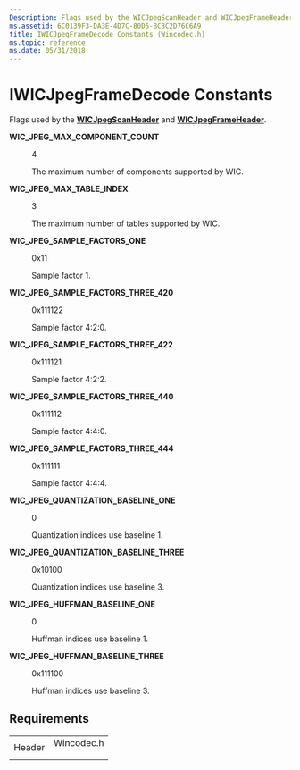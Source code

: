 ```yaml
---
Description: Flags used by the WICJpegScanHeader and WICJpegFrameHeader.
ms.assetid: 6C0139F3-DA3E-4D7C-80D5-BC8C2D76C6A9
title: IWICJpegFrameDecode Constants (Wincodec.h)
ms.topic: reference
ms.date: 05/31/2018
---
```


# IWICJpegFrameDecode Constants

Flags used by the [**WICJpegScanHeader**](/windows/desktop/api/wincodec/ns-wincodec-wicjpegscanheader) and [**WICJpegFrameHeader**](/windows/desktop/api/wincodec/ns-wincodec-wicjpegframeheader).

<dl> <dt>

<span id="WIC_JPEG_MAX_COMPONENT_COUNT"></span><span id="wic_jpeg_max_component_count"></span>**WIC\_JPEG\_MAX\_COMPONENT\_COUNT**
</dt> <dd> <dl> <dt>

4
</dt> <dt>



The maximum number of components supported by WIC.


</dt> </dl> </dd> <dt>

<span id="WIC_JPEG_MAX_TABLE_INDEX"></span><span id="wic_jpeg_max_table_index"></span>**WIC\_JPEG\_MAX\_TABLE\_INDEX**
</dt> <dd> <dl> <dt>

3
</dt> <dt>



The maximum number of tables supported by WIC.


</dt> </dl> </dd> <dt>

<span id="WIC_JPEG_SAMPLE_FACTORS_ONE"></span><span id="wic_jpeg_sample_factors_one"></span>**WIC\_JPEG\_SAMPLE\_FACTORS\_ONE**
</dt> <dd> <dl> <dt>

0x11
</dt> <dt>



Sample factor 1.


</dt> </dl> </dd> <dt>

<span id="WIC_JPEG_SAMPLE_FACTORS_THREE_420"></span><span id="wic_jpeg_sample_factors_three_420"></span>**WIC\_JPEG\_SAMPLE\_FACTORS\_THREE\_420**
</dt> <dd> <dl> <dt>

0x111122
</dt> <dt>



Sample factor 4:2:0.


</dt> </dl> </dd> <dt>

<span id="WIC_JPEG_SAMPLE_FACTORS_THREE_422"></span><span id="wic_jpeg_sample_factors_three_422"></span>**WIC\_JPEG\_SAMPLE\_FACTORS\_THREE\_422**
</dt> <dd> <dl> <dt>

0x111121
</dt> <dt>



Sample factor 4:2:2.


</dt> </dl> </dd> <dt>

<span id="WIC_JPEG_SAMPLE_FACTORS_THREE_440"></span><span id="wic_jpeg_sample_factors_three_440"></span>**WIC\_JPEG\_SAMPLE\_FACTORS\_THREE\_440**
</dt> <dd> <dl> <dt>

0x111112
</dt> <dt>



Sample factor 4:4:0.


</dt> </dl> </dd> <dt>

<span id="WIC_JPEG_SAMPLE_FACTORS_THREE_444"></span><span id="wic_jpeg_sample_factors_three_444"></span>**WIC\_JPEG\_SAMPLE\_FACTORS\_THREE\_444**
</dt> <dd> <dl> <dt>

0x111111
</dt> <dt>



Sample factor 4:4:4.


</dt> </dl> </dd> <dt>

<span id="WIC_JPEG_QUANTIZATION_BASELINE_ONE"></span><span id="wic_jpeg_quantization_baseline_one"></span>**WIC\_JPEG\_QUANTIZATION\_BASELINE\_ONE**
</dt> <dd> <dl> <dt>

0
</dt> <dt>



Quantization indices use baseline 1.


</dt> </dl> </dd> <dt>

<span id="WIC_JPEG_QUANTIZATION_BASELINE_THREE"></span><span id="wic_jpeg_quantization_baseline_three"></span>**WIC\_JPEG\_QUANTIZATION\_BASELINE\_THREE**
</dt> <dd> <dl> <dt>

0x10100
</dt> <dt>



Quantization indices use baseline 3.


</dt> </dl> </dd> <dt>

<span id="WIC_JPEG_HUFFMAN_BASELINE_ONE"></span><span id="wic_jpeg_huffman_baseline_one"></span>**WIC\_JPEG\_HUFFMAN\_BASELINE\_ONE**
</dt> <dd> <dl> <dt>

0
</dt> <dt>



Huffman indices use baseline 1.


</dt> </dl> </dd> <dt>

<span id="WIC_JPEG_HUFFMAN_BASELINE_THREE"></span><span id="wic_jpeg_huffman_baseline_three"></span>**WIC\_JPEG\_HUFFMAN\_BASELINE\_THREE**
</dt> <dd> <dl> <dt>

0x111100
</dt> <dt>



Huffman indices use baseline 3.


</dt> </dl> </dd> </dl>

## Requirements



|                   |                                                                                       |
|-------------------|---------------------------------------------------------------------------------------|
| Header<br/> | <dl> <dt>Wincodec.h</dt> </dl> |



 

 




